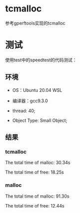 # tcmalloc
参考gperftools实现的tcmalloc
# 测试
使用test中的speedtest的代码测试：
## 环境
- OS：Ubuntu 20.04 WSL

- 编译器：gcc9.3.0

- thread: 40; 

- Object Type: Small Object;
## 结果
### tcmalloc 

The total time of malloc: 30.34s

The total time of free: 18.25s

### malloc

The total time of malloc: 91.30s

The total time of free: 12.44s


